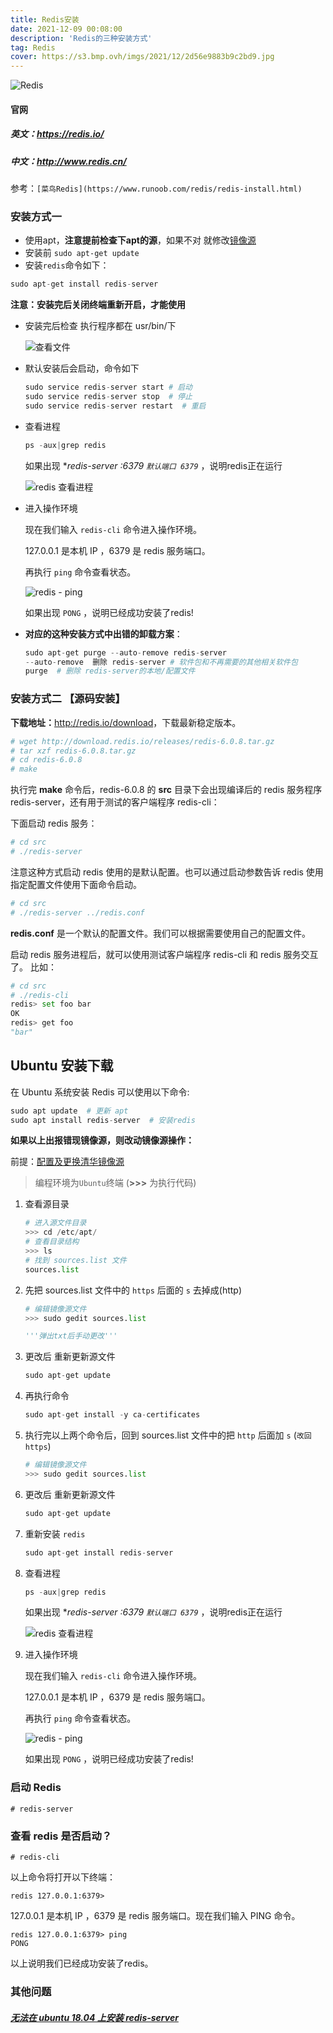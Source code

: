 ```yaml
---
title: Redis安装
date: 2021-12-09 00:08:00
description: 'Redis的三种安装方式'
tag: Redis
cover: https://s3.bmp.ovh/imgs/2021/12/2d56e9883b9c2bd9.jpg
---
```


![Redis](https://gimg2.baidu.com/image_search/src=http%3A%2F%2Fstaticdata.yuanshihui.com%2Fdata%2FM00%2F6B%2F48%2FCIECAFtXNqyAJ117AABgsxRD-vs598.png&refer=http%3A%2F%2Fstaticdata.yuanshihui.com&app=2002&size=f9999,10000&q=a80&n=0&g=0n&fmt=jpeg?sec=1641607439&t=3fe57771c8cbb3351a2c376bba6f5c00)

#### 官网 ####

##### 英文：<https://redis.io/> #####

##### 中文：<http://www.redis.cn/> #####

参考：`[菜鸟Redis](https://www.runoob.com/redis/redis-install.html)`

### 安装方式一  ###

- 使用apt，**注意提前检查下apt的源**，如果不对 就修改[镜像源](https://developer.aliyun.com/mirror/ubuntu?spm=a2c6h.13651102.0.0.3e221b11jRXX1I)
- 安装前 `sudo apt-get update`
- 安装`redis`命令如下：

```python
sudo apt-get install redis-server 
```

**注意：安装完后关闭终端重新开启，才能使用**

- 安装完后检查 执行程序都在 usr/bin/下

  ![查看文件](https://s3.bmp.ovh/imgs/2021/12/9af8447f2193709e.png)

  

- 默认安装后会启动，命令如下

  ```python
  sudo service redis-server start # 启动
  sudo service redis-server stop  # 停止
  sudo service redis-server restart  # 重启
  ```

- 查看进程 

  ```python
  ps -aux|grep redis
  ```

  如果出现 **redis-server *:6379 `默认端口 6379`** ，说明redis正在运行

  ![redis 查看进程](https://s3.bmp.ovh/imgs/2021/12/7f969644330b379d.png)

- 进入操作环境

  现在我们输入 `redis-cli` 命令进入操作环境。

  127.0.0.1 是本机 IP ，6379 是 redis 服务端口。

  再执行 `ping` 命令查看状态。

  ![redis - ping](https://s3.bmp.ovh/imgs/2021/12/3322b60f84807863.png)

  如果出现 `PONG`  ，说明已经成功安装了redis!

  

- **对应的这种安装方式中出错的卸载方案**：

  ```python
  sudo apt-get purge --auto-remove redis-server
  --auto-remove  删除 redis-server # 软件包和不再需要的其他相关软件包
  purge  # 删除 redis-server的本地/配置文件
  ```

### 安装方式二  【源码安装】 ###

**下载地址：**<http://redis.io/download>，下载最新稳定版本。

```python
# wget http://download.redis.io/releases/redis-6.0.8.tar.gz
# tar xzf redis-6.0.8.tar.gz
# cd redis-6.0.8
# make
```

执行完 **make** 命令后，redis-6.0.8 的 **src** 目录下会出现编译后的 redis 服务程序 redis-server，还有用于测试的客户端程序 redis-cli：

下面启动 redis 服务：

```python
# cd src
# ./redis-server
```

注意这种方式启动 redis 使用的是默认配置。也可以通过启动参数告诉 redis 使用指定配置文件使用下面命令启动。

```python
# cd src
# ./redis-server ../redis.conf
```

**redis.conf** 是一个默认的配置文件。我们可以根据需要使用自己的配置文件。

启动 redis 服务进程后，就可以使用测试客户端程序 redis-cli 和 redis 服务交互了。 比如：

```python
# cd src
# ./redis-cli
redis> set foo bar
OK
redis> get foo
"bar"
```

## Ubuntu 安装下载 ##

在 Ubuntu 系统安装 Redis 可以使用以下命令:

```python
sudo apt update  # 更新 apt 
sudo apt install redis-server  # 安装redis
```

**如果以上出报错现镜像源，则改动镜像源操作：**

前提：[配置及更换清华镜像源](https://mirror.tuna.tsinghua.edu.cn/help/ubuntu/)

> 编程环境为`Ubuntu`终端  (**>>>** 为执行代码)

1. 查看源目录

   ```python
   # 进入源文件目录 
   >>> cd /etc/apt/  
   # 查看目录结构
   >>> ls 
   # 找到 sources.list 文件
   sources.list
   ```

2. 先把 sources.list 文件中的 `https` 后面的 `s` 去掉成(http)

   ```python
   # 编辑镜像源文件
   >>> sudo gedit sources.list
   
   '''弹出txt后手动更改'''
   ```

3. 更改后 重新更新源文件

   ```python
   sudo apt-get update
   ```

4. 再执行命令

   ```python
   sudo apt-get install -y ca-certificates
   ```

5. 执行完以上两个命令后，回到 sources.list 文件中的把 `http` 后面加 `s` (`改回https`)

   ```python
   # 编辑镜像源文件
   >>> sudo gedit sources.list
   ```

6. 更改后 重新更新源文件

   ```python
   sudo apt-get update
   ```

7. 重新安装 `redis`

   ```python
   sudo apt-get install redis-server
   ```

8. 查看进程 

   ```python
   ps -aux|grep redis
   ```

   如果出现 **redis-server *:6379 `默认端口 6379`** ，说明redis正在运行

   ![redis 查看进程](https://s3.bmp.ovh/imgs/2021/12/7f969644330b379d.png)

9. 进入操作环境

   现在我们输入 `redis-cli` 命令进入操作环境。

   127.0.0.1 是本机 IP ，6379 是 redis 服务端口。

   再执行 `ping` 命令查看状态。

   ![redis - ping](https://s3.bmp.ovh/imgs/2021/12/3322b60f84807863.png)

   如果出现 `PONG`  ，说明已经成功安装了redis!

   

### 启动 Redis ###

```
# redis-server
```

### 查看 redis 是否启动？ ###

```
# redis-cli
```

以上命令将打开以下终端：

```
redis 127.0.0.1:6379>
```

127.0.0.1 是本机 IP ，6379 是 redis 服务端口。现在我们输入 PING 命令。

```
redis 127.0.0.1:6379> ping
PONG
```

以上说明我们已经成功安装了redis。

### 其他问题 ###

##### [无法在 ubuntu 18.04 上安装 redis-server](https://stackoverflow.com/questions/50668845/cannot-install-redis-server-on-ubuntu-18-04) #####

